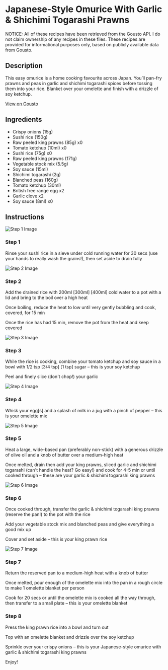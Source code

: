 # Japanese-Style Omurice With Garlic & Shichimi Togarashi Prawns

NOTICE: All of these recipes have been retrieved from the Gousto API. I do not claim ownership of any recipes in these files. These recipes are provided for informational purposes only, based on publicly available data from Gousto.

## Description

This easy omurice is a home cooking favourite across Japan. You’ll pan-fry prawns and peas in garlic and shichimi togarashi spices before tossing them into your rice. Blanket over your omelette and finish with a drizzle of soy ketchup.

[View on Gousto](https://www.gousto.co.uk/recipes/cookbook/japanese-style-omurice-with-garlic-shichimi-togarashi-king-prawns)

## Ingredients

- Crispy onions (15g)
- Sushi rice (150g)
- Raw peeled king prawns (85g) x0
- Tomato ketchup (10ml) x0
- Sushi rice (75g) x0
- Raw peeled king prawns (171g)
- Vegetable stock mix (5.5g)
- Soy sauce (15ml)
- Shichimi togarashi (2g)
- Blanched peas (160g)
- Tomato ketchup (30ml)
- British free range egg x2
- Garlic clove x2
- Soy sauce (8ml) x0

## Instructions

![Step 1 Image](https://production-media.gousto.co.uk/cms/recipe-step-image/step-1-1681807072463-x200.jpg)

### Step 1

Rinse your sushi rice in a sieve under cold running water for 30 secs (use your hands to really wash the grains!), then set aside to drain fully

![Step 2 Image](https://production-media.gousto.co.uk/cms/recipe-step-image/step-2-1681807080333-x200.jpg)

### Step 2

Add the drained rice with 200ml <span class="text-purple">[300ml]</span> <span class="text-danger">[400ml]</span> cold water to a pot with a lid and bring to the boil over a high heat

Once boiling, reduce the heat to low until very gently bubbling and cook, covered, for 15 min

Once the rice has had 15 min, remove the pot from the heat and keep covered

![Step 3 Image](https://production-media.gousto.co.uk/cms/recipe-step-image/step-3-1681807085626-x200.jpg)

### Step 3

While the rice is cooking, combine your tomato ketchup and soy sauce in a bowl with 1/2 tsp <span class="text-purple">[3/4 tsp]</span> <span class="text-danger">[1 tsp]</span> sugar – this is your soy ketchup

Peel and finely slice (don't chop!) your garlic

![Step 4 Image](https://production-media.gousto.co.uk/cms/recipe-step-image/step-4-1681807093392-x200.jpg)

### Step 4

Whisk your egg[s] and a splash of milk in a jug with a pinch of pepper – this is your omelette mix

![Step 5 Image](https://production-media.gousto.co.uk/cms/recipe-step-image/step-5-1681807099761-x200.jpg)

### Step 5

Heat a large, wide-based pan (preferably non-stick) with a generous drizzle of olive oil and a knob of butter over a medium-high heat

Once melted, drain then add your king prawns, sliced garlic and shichimi togarashi (can't handle the heat? Go easy!) and cook for 4-5 min or until cooked through – these are your garlic & shichimi togarashi king prawns

![Step 6 Image](https://production-media.gousto.co.uk/cms/recipe-step-image/step-6-1681807105091-x200.jpg)

### Step 6

Once cooked through, transfer the garlic & shichimi togarashi king prawns (reserve the pan!) to the pot with the rice

Add your vegetable stock mix and blanched peas and give everything a good mix up

Cover and set aside – this is your king prawn rice

![Step 7 Image](https://production-media.gousto.co.uk/cms/recipe-step-image/step-7-1681807110229-x200.jpg)

### Step 7

Return the reserved pan to a medium-high heat with a knob of butter

Once melted, pour enough of the omelette mix into the pan in a rough circle to make 1 omelette blanket per person

Cook for 20 secs or until the omelette mix is cooked all the way through, then transfer to a small plate – this is your omelette blanket

### Step 8

Press the king prawn rice into a bowl and turn out

Top with an omelette blanket and drizzle over the soy ketchup

Sprinkle over your crispy onions – this is your Japanese-style omurice with garlic & shichimi togarashi king prawns

Enjoy!

